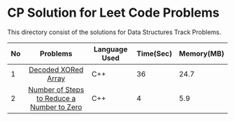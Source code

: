# CP Solution for Leet Code Problems

This directory consist of the solutions for Data Structures Track Problems.

|**No**| **Problems**      | **Language Used** | **Time(Sec)** | **Memory(MB)** |
| ---- |:-----------------:| -------- | -------- | ---------- |
| 1 | [Decoded XORed Array](./Bit%20Manipulation/Easy/Decoded_XORed_Array.cpp) | C++ | 36	| 24.7 |
| 2 | [Number of Steps to Reduce a Number to Zero](./Bit%20Manipulation/Easy/NumberOfStepsToReduceANumberToZero.cpp) | C++ | 4 | 5.9 |
